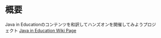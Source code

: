 # 概要
Java in Educationのコンテンツを和訳してハンズオンを開催してみようプロジェクト
[Java in Education Wiki Page](https://github.com/jcp-org/Java-in-Education/wiki/Java-in-Education---Wiki-Page)
